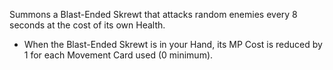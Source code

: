 Summons a Blast-Ended Skrewt that attacks random enemies every 8 seconds at the cost of its own Health.

- When the Blast-Ended Skrewt is in your Hand, its MP Cost is reduced by 1 for each Movement Card used (0 minimum).
